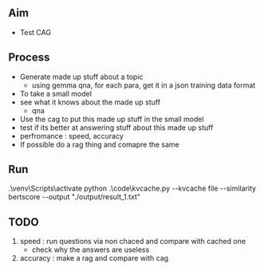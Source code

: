 ## Aim
- Test CAG

## Process
- Generate made up stuff about a topic
    - using gemma qna, for each para, get it in a json training data format
- To take a small model
- see what it knows about the made up stuff
    - qna
- Use the cag to put this made up stuff in the small model
- test if its better at answering stuff about this made up stuff
- perfromance : speed, accuracy
- If possible do a rag thing and comapre the same

## Run
 .\venv\Scripts\activate 
python .\code\kvcache.py --kvcache file --similarity bertscore --output "./output/result_1.txt"

## TODO
1. speed : run questions via non chaced and compare with cached one
    - check why the answers are useless
2. accuracy : make a rag and compare with cag